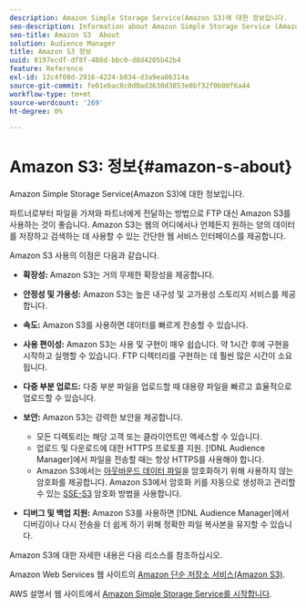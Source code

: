 ```yaml
---
description: Amazon Simple Storage Service(Amazon S3)에 대한 정보입니다.
seo-description: Information about Amazon Simple Storage Service (Amazon S3).
seo-title: Amazon S3  About
solution: Audience Manager
title: Amazon S3 정보
uuid: 8197ecdf-df8f-488d-bbc0-d8d4205b42b4
feature: Reference
exl-id: 12c4f00d-2916-4224-b834-d3a9ea86314a
source-git-commit: fe01ebac8c0d0ad3630d3853e0bf32f0b00f6a44
workflow-type: tm+mt
source-wordcount: '269'
ht-degree: 0%

---
```


# Amazon S3: 정보{#amazon-s-about}

Amazon Simple Storage Service(Amazon S3)에 대한 정보입니다.

파트너로부터 파일을 가져와 파트너에게 전달하는 방법으로 FTP 대신 Amazon S3를 사용하는 것이 좋습니다. Amazon S3는 웹의 어디에서나 언제든지 원하는 양의 데이터를 저장하고 검색하는 데 사용할 수 있는 간단한 웹 서비스 인터페이스를 제공합니다.

Amazon S3 사용의 이점은 다음과 같습니다.

* **확장성:** Amazon S3는 거의 무제한 확장성을 제공합니다.
* **안정성 및 가용성:** Amazon S3는 높은 내구성 및 고가용성 스토리지 서비스를 제공합니다.
* **속도:** Amazon S3를 사용하면 데이터를 빠르게 전송할 수 있습니다.
* **사용 편이성:** Amazon S3는 사용 및 구현이 매우 쉽습니다. 약 1시간 후에 구현을 시작하고 실행할 수 있습니다. FTP 디렉터리를 구현하는 데 훨씬 많은 시간이 소요됩니다.
* **다중 부분 업로드:** 다중 부분 파일을 업로드할 때 대용량 파일을 빠르고 효율적으로 업로드할 수 있습니다.
* **보안:** Amazon S3는 강력한 보안을 제공합니다.

   * 모든 디렉토리는 해당 고객 또는 클라이언트만 액세스할 수 있습니다.
   * 업로드 및 다운로드에 대한 HTTPS 프로토콜 지원. [!DNL Audience Manager]에서 파일을 전송할 때는 항상 HTTPS를 사용해야 합니다.
   * Amazon S3에서는 [아웃바운드 데이터 파일](../integration/receiving-audience-data/batch-outbound-transfers/outbound-file-name-contents.md)을 암호화하기 위해 사용하지 않는 암호화를 제공합니다. Amazon S3에서 암호화 키를 자동으로 생성하고 관리할 수 있는 [SSE-S3](https://docs.aws.amazon.com/AmazonS3/latest/dev/serv-side-encryption.html) 암호화 방법을 사용합니다.

* **디버그 및 백업 지원:** Amazon S3를 사용하면 [!DNL Audience Manager]에서 디버깅이나 다시 전송을 더 쉽게 하기 위해 정확한 파일 복사본을 유지할 수 있습니다.

Amazon S3에 대한 자세한 내용은 다음 리소스를 참조하십시오.

Amazon Web Services 웹 사이트의 [Amazon 단순 저장소 서비스(Amazon S3)](https://aws.amazon.com/s3/).

AWS 설명서 웹 사이트에서 [Amazon Simple Storage Service를 시작합니다](https://docs.aws.amazon.com/AmazonS3/latest/gsg/GetStartedWithS3.html).
